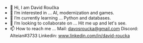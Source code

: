 - 👋 Hi, I am David Roučka
- 👀 I’m interested in ... AI, modernization and games.
- 🌱 I’m currently learning ... Python and databases.
- 💞️ I’m looking to collaborate on ... Hit me up and let's see.
- 📫 How to reach me ...  Mail: davosroucka@gmail.com     Discord: Alteian#3733     Linkedin: www.linkedin.com/in/david-roucka                     
